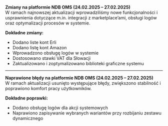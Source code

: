 **Zmiany na platformie NDB OMS (24.02.2025 – 27.02.2025)**  
W ramach najnowszej aktualizacji wprowadziliśmy nowe funkcjonalności i usprawnienia dotyczące m.in. integracji z marketplace’ami, obsługi logów oraz optymalizacji procesów w systemie.

**Dokładne zmiany:**  
- Dodano liste kont Erli 
- Dodano listę kont Amazon  
- Wprowadzono obsługę logów w systemie  
- Dostosowano stawki VAT dla Słowacji  
- Zaktualizowano i zoptymalizowano biblioteki graficzne systemu 

---

**Naprawione błędy na platformie NDB OMS (24.02.2025 – 27.02.2025)**  
W ramach aktualizacji usunięto występujące błędy, zwiększono stabilność i poprawiono komfort pracy użytkowników.

**Dokładne poprawki:**  
- Dodano obsługę logów dla akcji systemowych  
- Naprawiono zapisywanie wybranych wariantów przy rozbijaniu zestawu dynamicznego
